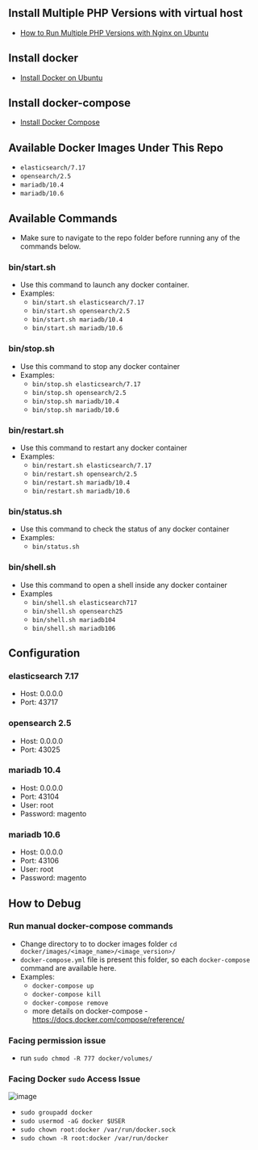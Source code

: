 ## Install Multiple PHP Versions with virtual host
- <a href="https://manage.accuwebhosting.com/knowledgebase/3328/How-to-Run-Multiple-PHP-Versions-with-Nginx-on-Ubuntu.html" target="_blank">How to Run Multiple PHP Versions with Nginx on Ubuntu</a>

## Install docker
- <a href="https://docs.docker.com/engine/install/ubuntu/" target="_blank">Install Docker on Ubuntu</a>

## Install docker-compose
- <a href="https://docs.docker.com/compose/install/" target="_blank">Install Docker Compose</a>

## Available Docker Images Under This Repo
- `elasticsearch/7.17`
- `opensearch/2.5`
- `mariadb/10.4`
- `mariadb/10.6`

## Available Commands
- Make sure to navigate to the repo folder before running any of the commands below.

### bin/start.sh
- Use this command to launch any docker container.
- Examples:
    - `bin/start.sh elasticsearch/7.17`
    - `bin/start.sh opensearch/2.5`
    - `bin/start.sh mariadb/10.4`
    - `bin/start.sh mariadb/10.6`

### bin/stop.sh
- Use this command to stop any docker container
- Examples:
    - `bin/stop.sh elasticsearch/7.17`
    - `bin/stop.sh opensearch/2.5`
    - `bin/stop.sh mariadb/10.4`
    - `bin/stop.sh mariadb/10.6`

### bin/restart.sh
- Use this command to restart any docker container
- Examples:
    - `bin/restart.sh elasticsearch/7.17`
    - `bin/restart.sh opensearch/2.5`
    - `bin/restart.sh mariadb/10.4`
    - `bin/restart.sh mariadb/10.6`

### bin/status.sh
- Use this command to check the status of any docker container
- Examples:
    - `bin/status.sh`

### bin/shell.sh
- Use this command to open a shell inside any docker container
- Examples
    - `bin/shell.sh elasticsearch717`
    - `bin/shell.sh opensearch25`
    - `bin/shell.sh mariadb104`
    - `bin/shell.sh mariadb106`

## Configuration

### elasticsearch 7.17
- Host: 0.0.0.0
- Port: 43717

### opensearch 2.5
- Host: 0.0.0.0
- Port: 43025

### mariadb 10.4
- Host: 0.0.0.0
- Port: 43104
- User: root
- Password: magento

### mariadb 10.6
- Host: 0.0.0.0
- Port: 43106
- User: root
- Password: magento

## How to Debug
### Run manual docker-compose commands
- Change directory to to docker images folder `cd docker/images/<image_name>/<image_version>/`
- `docker-compose.yml` file is present this folder, so each `docker-compose` command are available here.
- Examples: 
    - `docker-compose up`
    - `docker-compose kill`
    - `docker-compose remove`
    - more details on docker-compose - https://docs.docker.com/compose/reference/
### Facing permission issue
- run `sudo chmod -R 777 docker/volumes/`
### Facing Docker `sudo` Access Issue
![image](https://github.com/yogesh-valiya/lib-docker/assets/66505755/743bcd17-88bd-4190-838d-92b03629221a)
- `sudo groupadd docker`
- `sudo usermod -aG docker $USER`
- `sudo chown root:docker /var/run/docker.sock`
- `sudo chown -R root:docker /var/run/docker`
